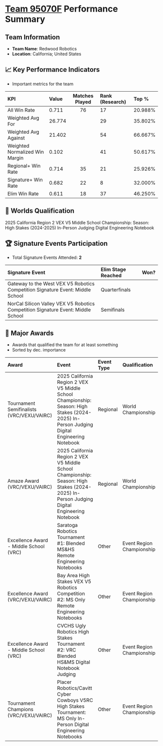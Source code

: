 # [Team 95070F](https://https://www.robotevents.com/teams/V5RC/95070F) Performance Summary

##  Team Information
- **Team Name**: Redwood Robotics
- **Location**: California; United States

## 📈 Key Performance Indicators
- Important metrics for the team

| KPI | Value | Matches Played | Rank (Research) | Top % |
|:---|:-----|:--------------:|:----|:-----|
| All Win Rate | 0.711 | 76 | 17 | 20.988% |
| Weighted Avg For | 26.774 |  | 29 | 35.802% |
| Weighted Avg Against | 21.402 |  | 54 | 66.667% |
| Weighted Normalized Win Margin | 0.102 |  | 41 | 50.617% |
| Regional+ Win Rate | 0.714 | 35 | 21 | 25.926% |
| Signature+ Win Rate | 0.682 | 22 | 8 | 32.000% |
| Elim Win Rate | 0.611 | 18 | 37 | 46.250% |


## 🎯 Worlds Qualification
2025 California Region 2 VEX V5 Middle School Championship: Season: High Stakes (2024-2025) In-Person Judging Digital Engineering Notebook

## 🏆 Signature Events Participation
- Total Signature Events Attended: **2**

| Signature Event | Elim Stage Reached | Won? |
|:----------------|:-------------------|:----|
| Gateway to the West VEX V5 Robotics Competition Signature Event: Middle School | Quarterfinals |  |
| NorCal Silicon Valley VEX V5 Robotics Competition Signature Event: Middle School | Semifinals |  |


## 🥇 Major Awards
- Awards that qualified the team for at least something
- Sorted by dec. importance

| Award | Event | Event Type | Qualification |
|:------|:------|:-----------|:--------------|
| Tournament Semifinalists (VRC/VEXU/VAIRC) | 2025 California Region 2 VEX V5 Middle School Championship: Season: High Stakes (2024-2025) In-Person Judging Digital Engineering Notebook | Regional | World Championship |
| Amaze Award (VRC/VEXU/VAIRC) | 2025 California Region 2 VEX V5 Middle School Championship: Season: High Stakes (2024-2025) In-Person Judging Digital Engineering Notebook | Regional | World Championship |
| Excellence Award - Middle School (VRC) | Saratoga Robotics Tournament #1: Blended MS&HS Remote Engineering Notebooks | Other | Event Region Championship |
| Excellence Award (VRC/VEXU/VAIRC) | Bay Area High Stakes VEX V5 Robotics Competition #2: MS Only Remote Engineering Notebooks | Other | Event Region Championship |
| Excellence Award - Middle School (VRC) | CVCHS Ugly Robotics High Stakes Tournament #2: VRC Blended HS&MS Digital Notebook Judging | Other | Event Region Championship |
| Tournament Champions (VRC/VEXU/VAIRC) | Placer Robotics/Cavitt Cyber Cowboys V5RC High Stakes Tournament: MS Only In-Person Digital Engineering Notebooks | Other | Event Region Championship |

